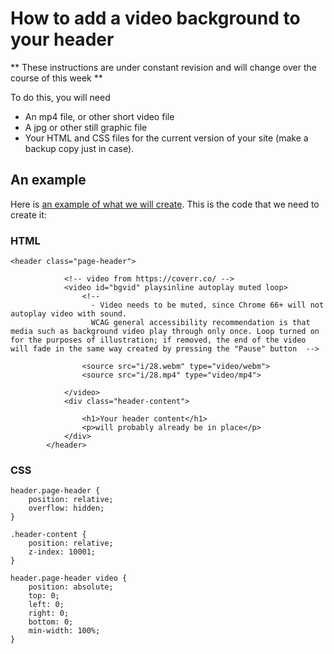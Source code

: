 # How to add a video background to your header

** These instructions are under constant revision and will change over the course of this week **

To do this, you will need

* An mp4 file, or other short video file
* A jpg or other still graphic file
* Your HTML and CSS files for the current version of your site (make a backup copy just in case).

## An example

Here is [an example of what we will create](http://55060509.webdevmmu.uk/apprentice-mosquito/). This is the code that we need to create it:

### HTML

```
<header class="page-header">
          
            <!-- video from https://coverr.co/ -->
            <video id="bgvid" playsinline autoplay muted loop>
                <!--
                  - Video needs to be muted, since Chrome 66+ will not autoplay video with sound.
                  WCAG general accessibility recommendation is that media such as background video play through only once. Loop turned on for the purposes of illustration; if removed, the end of the video will fade in the same way created by pressing the "Pause" button  -->
                  
                <source src="i/28.webm" type="video/webm">
                <source src="i/28.mp4" type="video/mp4">

            </video>
            <div class="header-content">

                <h1>Your header content</h1>
                <p>will probably already be in place</p>
            </div>
        </header>
```

### CSS

```
header.page-header {
    position: relative;
    overflow: hidden;
}

.header-content {
    position: relative;
    z-index: 10001;
}

header.page-header video {
    position: absolute;
    top: 0;
    left: 0;
    right: 0;
    bottom: 0;
    min-width: 100%;
}


```
